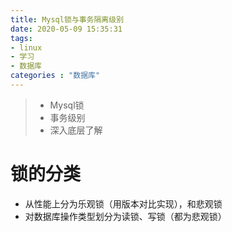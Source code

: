 ```yaml
---
title: Mysql锁与事务隔离级别
date: 2020-05-09 15:35:31
tags:
- linux
- 学习
- 数据库
categories : "数据库"
---
```


> - Mysql锁
> - 事务级别
> - 深入底层了解

<!--more-->

# 锁的分类
- 从性能上分为乐观锁（用版本对比实现），和悲观锁
- 对数据库操作类型划分为读锁、写锁（都为悲观锁）